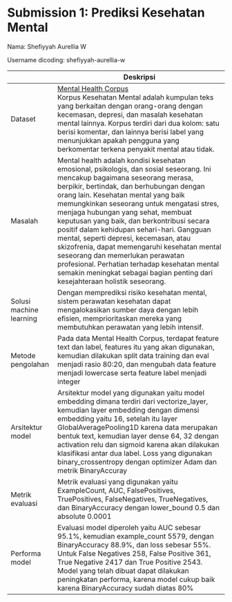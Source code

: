 # Submission 1: Prediksi Kesehatan Mental
Nama: Shefiyyah Aurellia W<BR>

Username dicoding: shefiyyah-aurellia-w

| | Deskripsi |
| ----------- | ----------- |
| Dataset | [Mental Health Corpus](https://www.kaggle.com/datasets/reihanenamdari/mental-health-corpus) <br>Korpus Kesehatan Mental adalah kumpulan teks yang berkaitan dengan orang-orang dengan kecemasan, depresi, dan masalah kesehatan mental lainnya. Korpus terdiri dari dua kolom: satu berisi komentar, dan lainnya berisi label yang menunjukkan apakah pengguna yang berkomentar terkena penyakit mental atau tidak.|
| Masalah | Mental health adalah kondisi kesehatan emosional, psikologis, dan sosial seseorang. Ini mencakup bagaimana seseorang merasa, berpikir, bertindak, dan berhubungan dengan orang lain. Kesehatan mental yang baik memungkinkan seseorang untuk mengatasi stres, menjaga hubungan yang sehat, membuat keputusan yang baik, dan berkontribusi secara positif dalam kehidupan sehari-hari. Gangguan mental, seperti depresi, kecemasan, atau skizofrenia, dapat memengaruhi kesehatan mental seseorang dan memerlukan perawatan profesional. Perhatian terhadap kesehatan mental semakin meningkat sebagai bagian penting dari kesejahteraan holistik seseorang. |
| Solusi machine learning | Dengan memprediksi risiko kesehatan mental, sistem perawatan kesehatan dapat mengalokasikan sumber daya dengan lebih efisien, memprioritaskan mereka yang membutuhkan perawatan yang lebih intensif. |
| Metode pengolahan | Pada data Mental Health Corpus, terdapat feature text dan label, features itu yang akan digunakan, kemudian dilakukan split data training dan eval menjadi rasio 80:20, dan mengubah data feature menjadi lowercase serta feature label menjadi integer |
| Arsitektur model | Arsitektur model yang digunakan yaitu model embedding dimana terdiri dari vectorize_layer, kemudian layer embedding dengan dimensi embedding yaitu 16, setelah itu layer GlobalAveragePooling1D karena data merupakan bentuk text,  kemudian layer dense 64, 32 dengan activation relu dan sigmoid karena akan dilakukan klasifikasi antar dua label. Loss yang digunakan binary_crossentropy dengan optimizer Adam dan metrik BinaryAccuray|
| Metrik evaluasi | Metrik evaluasi yang digunakan yaitu ExampleCount, AUC, FalsePositives, TruePositives, FalseNegatives, TrueNegatives, dan BinaryAccuracy dengan lower_bound 0.5 dan absolute 0.0001|
| Performa model | Evaluasi model diperoleh yaitu AUC sebesar 95.1%, kemudian example_count 5579, dengan BinaryAccuracy 88.9%, dan loss sebesar 55%. Untuk False Negatives 258, False Positive 361, True Negative  2417 dan True Positive 2543. Model yang telah dibuat dapat dilakukan peningkatan performa, karena model cukup baik karena BinaryAccuracy sudah diatas 80% |
